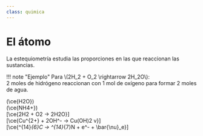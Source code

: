 ```yaml
---
class: quimica
---
```


# El átomo

La estequiometría estudia las proporciones en las que reaccionan las sustancias.

!!! note "Ejemplo"
    Para \\(2H_2 + O_2 \\rightarrow 2H_2O\\):  
    2 moles de hidrógeno reaccionan con 1 mol de oxígeno para formar 2 moles de agua.

\(\ce{H2O}\)  
\(\ce{NH4+}\)  
\[\ce{2H2 + O2 -> 2H2O}\]  
\[\ce{Cu^{2+} + 2OH^- -> Cu(OH)2 v}\]  
\[\ce{^{14}_{6}C -> ^{14}_{7}N + e^- + \bar{\nu}_e}\]



